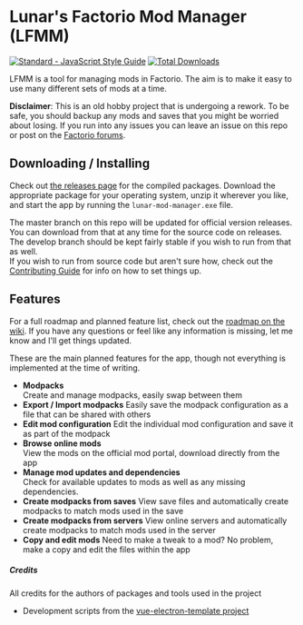 # Lunar's Factorio Mod Manager (LFMM)
[![Standard - JavaScript Style Guide](https://img.shields.io/badge/code_style-standard-brightgreen.svg)](http://standardjs.com/)
[![Total Downloads](https://img.shields.io/github/downloads/AlyxMoon/Lunars-Factorio-Mod-Manager/total.svg?label=Total%20Downloads)](https://github.com/AlyxMoon/Lunars-Factorio-Mod-Manager/releases)

LFMM is a tool for managing mods in Factorio. The aim is to make it easy to use many different sets of mods at a time.

**Disclaimer**: This is an old hobby project that is undergoing a rework. To be safe, you should backup any mods and saves that you might be worried about losing. If you run into any issues you can leave an issue on this repo or post on the [Factorio forums](https://forums.factorio.com/viewtopic.php?f=137&t=30394).

## Downloading / Installing
Check out [the releases page](https://github.com/AlyxMoon/lunar-factorio-mod-manager/releases) for the compiled packages.
Download the appropriate package for your operating system, unzip it wherever you like, and start the app by running the `lunar-mod-manager.exe` file.

The master branch on this repo will be updated for official version releases. You can download from that at any time for the source code on releases. The develop branch should be kept fairly stable if you wish to run from that as well.  
If you wish to run from source code but aren't sure how, check out the [Contributing Guide](https://github.com/AlyxMoon/lunar-factorio-mod-manager/blob/develop/CONTRIBUTING.md) for info on how to set things up.

## Features
For a full roadmap and planned feature list, check out the [roadmap on the wiki](https://github.com/AlyxMoon/lunar-factorio-mod-manager/wiki/Design-Document-and-Roadmap). If you have any questions or feel like any information is missing, let me know and I'll get things updated.

These are the main planned features for the app, though not everything is implemented at the time of writing.
- __Modpacks__  
Create and manage modpacks, easily swap between them
- __Export / Import modpacks__
Easily save the modpack configuration as a file that can be shared with others
- __Edit mod configuration__
Edit the individual mod configuration and save it as part of the modpack
- __Browse online mods__  
View the mods on the official mod portal, download directly from the app
- __Manage mod updates and dependencies__  
Check for available updates to mods as well as any missing dependencies.
- __Create modpacks from saves__
View save files and automatically create modpacks to match mods used in the save
- __Create modpacks from servers__
View online servers and automatically create modpacks to match mods used in the server
- __Copy and edit mods__
Need to make a tweak to a mod? No problem, make a copy and edit the files within the app

##### Credits
All credits for the authors of packages and tools used in the project
- Development scripts from the [vue-electron-template project](https://github.com/mubaidr/vue-electron-template)
